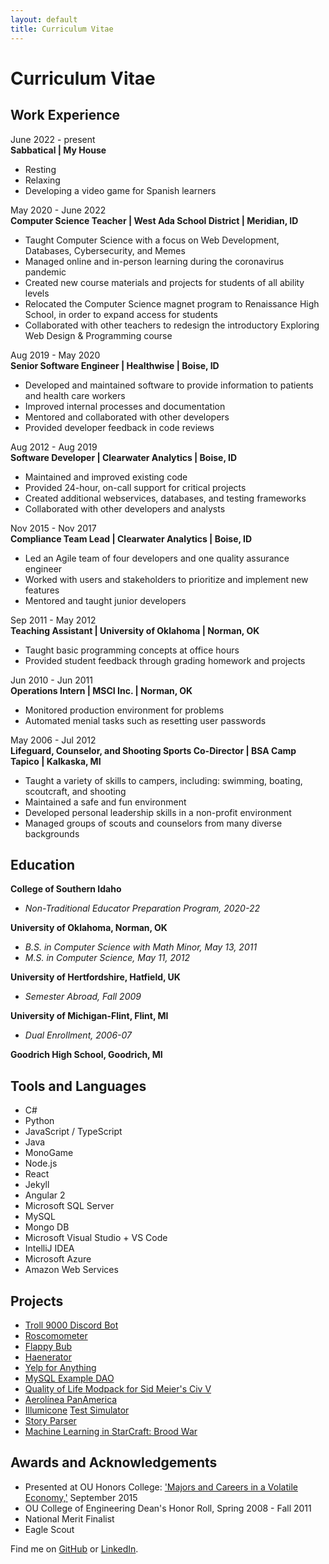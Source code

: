 ```yaml
---
layout: default
title: Curriculum Vitae
---
```


# Curriculum Vitae  

## Work Experience
June 2022 - present  
<b class="highlight">Sabbatical | My House</b>
* Resting
* Relaxing
* Developing a video game for Spanish learners

May 2020 - June 2022  
<b class="highlight">Computer Science Teacher | West Ada School District | Meridian, ID</b>
* Taught Computer Science with a focus on Web Development, Databases, Cybersecurity, and Memes
* Managed online and in-person learning during the coronavirus pandemic
* Created new course materials and projects for students of all ability levels
* Relocated the Computer Science magnet program to Renaissance High School, in order to expand access for students
* Collaborated with other teachers to redesign the introductory Exploring Web Design & Programming course

Aug 2019 - May 2020  
<b class="highlight">Senior Software Engineer | Healthwise | Boise, ID</b>  
* Developed and maintained software to provide information to patients and health care workers
* Improved internal processes and documentation
* Mentored and collaborated with other developers
* Provided developer feedback in code reviews

Aug 2012 - Aug 2019  
<b class="highlight">Software Developer | Clearwater Analytics | Boise, ID</b>
* Maintained and improved existing code  
* Provided 24-hour, on-call support for critical projects
* Created additional webservices, databases, and testing frameworks  
* Collaborated with other developers and analysts

Nov 2015 - Nov 2017  
<b class="highlight">Compliance Team Lead | Clearwater Analytics | Boise, ID</b>  
* Led an Agile team of four developers and one quality assurance engineer  
* Worked with users and stakeholders to prioritize and implement new features  
* Mentored and taught junior developers

Sep 2011 - May 2012  
<b class="highlight">Teaching Assistant | University of Oklahoma | Norman, OK</b>  
* Taught basic programming concepts at office hours
* Provided student feedback through grading homework and projects

Jun 2010 - Jun 2011  
<b class="highlight">Operations Intern | MSCI Inc. | Norman, OK</b>  
* Monitored production environment for problems
* Automated menial tasks such as resetting user passwords

May 2006 - Jul 2012  
<b class="highlight">Lifeguard, Counselor, and Shooting Sports Co-Director | BSA Camp Tapico | Kalkaska, MI</b>  
* Taught a variety of skills to campers, including: swimming, boating, scoutcraft, and shooting
* Maintained a safe and fun environment
* Developed personal leadership skills in a non-profit environment
* Managed groups of scouts and counselors from many diverse backgrounds


## Education
<b class="highlight">College of Southern Idaho</b>
* *Non-Traditional Educator Preparation Program, 2020-22*

<b class="highlight">University of Oklahoma, Norman, OK</b>
* *B.S. in Computer Science with Math Minor, May 13, 2011*  
* *M.S. in Computer Science, May 11, 2012*  

<b class="highlight">University of Hertfordshire, Hatfield, UK</b>
* *Semester Abroad, Fall 2009*  

<b class="highlight">University of Michigan-Flint, Flint, MI</b>
* *Dual Enrollment, 2006-07*  

<b class="highlight">Goodrich High School, Goodrich, MI</b>  


## Tools and Languages
* C#
* Python
* JavaScript / TypeScript
* Java
* MonoGame
* Node.js
* React
* Jekyll
* Angular 2
* Microsoft SQL Server
* MySQL
* Mongo DB
* Microsoft Visual Studio + VS Code
* IntelliJ IDEA
* Microsoft Azure
* Amazon Web Services 


## Projects
* [Troll 9000 Discord Bot](/2021/05/31/discord-bot.html)
* [Roscomometer](/2021/03/01/roscomometer.html)
* [Flappy Bub](/2020/12/12/flappy-bub.html)
* [Haenerator](/2020/12/08/haenerator.html)
* [Yelp for Anything](https://github.com/timburr1/yelpForAnything)
* [MySQL Example DAO](https://github.com/timburr1/MySqlTest)
* [Quality of Life Modpack for Sid Meier's Civ V](/2020/08/01/civ-v-modpack.html)
* [Aerolínea PanAmerica](/2020/01/10/panam-notes.html)
* [Illumicone](https://illumicone.com/) [Test Simulator](https://github.com/skipzone/Illumicone/tree/master/simulator)
* [Story Parser](/StoryParser.html)
* [Machine Learning in StarCraft: Brood War](/papers/burr2011.pdf)


## Awards and Acknowledgements
* Presented at OU Honors College: ['Majors and Careers in a Volatile Economy,'](/2017/02/04/ou-talk.html) September 2015  
* OU College of Engineering Dean's Honor Roll, Spring 2008 - Fall 2011  
* National Merit Finalist  
* Eagle Scout  


Find me on [GitHub](https://github.com/timburr1) or [LinkedIn](http://www.linkedin.com/pub/timothy-burr/66/a88/a39).
